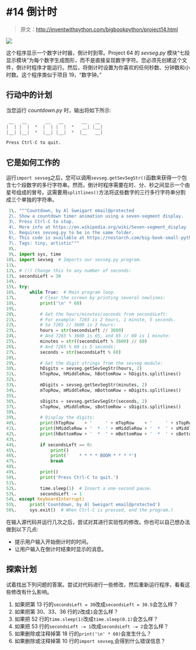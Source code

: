 # #14 倒计时

> 原文：<http://inventwithpython.com/bigbookpython/project14.html>

![](img/9d995d63aaead72cad01120081eb8f75.png)

这个程序显示一个数字计时器，倒计时到零。Project 64 的 *sevseg.py* 模块“七段显示模块”为每个数字生成图形，而不是直接呈现数字字符。您必须先创建这个文件，倒计时程序才能运行。然后，将倒计时设置为你喜欢的任何秒数、分钟数和小时数。这个程序类似于项目 19，“数字钟。”

## 行动中的计划

当您运行 *countdown.py* 时，输出将如下所示:

```py
 __   __       __   __       __   __
|  | |  |  *  |  | |  |  *   __| |__|
|__| |__|  *  |__| |__|  *  |__   __|

Press Ctrl-C to quit.
```

## 它是如何工作的

运行`import sevseg`之后，您可以调用`sevseg.getSevSegStr()`函数来获得一个包含七个段数字的多行字符串。然而，倒计时程序需要在时、分、秒之间显示一个由星号组成的冒号。这需要用`splitlines()`方法将这些数字的三行多行字符串分割成三个单独的字符串。

```py
 1\. """Countdown, by Al Sweigart email@protected
 2\. Show a countdown timer animation using a seven-segment display.
 3\. Press Ctrl-C to stop.
 4\. More info at https://en.wikipedia.org/wiki/Seven-segment_display
 5\. Requires sevseg.py to be in the same folder.
 6\. This code is available at https://nostarch.com/big-book-small-python-programming
 7\. Tags: tiny, artistic"""
 8\. 
 9\. import sys, time
10\. import sevseg  # Imports our sevseg.py program.
11\. 
12\. # (!) Change this to any number of seconds:
13\. secondsLeft = 30
14\. 
15\. try:
16\.     while True:  # Main program loop.
17\.         # Clear the screen by printing several newlines:
18\.         print('\n' * 60)
19\. 
20\.         # Get the hours/minutes/seconds from secondsLeft:
21\.         # For example: 7265 is 2 hours, 1 minute, 5 seconds.
22\.         # So 7265 // 3600 is 2 hours:
23\.         hours = str(secondsLeft // 3600)
24\.         # And 7265 % 3600 is 65, and 65 // 60 is 1 minute:
25\.         minutes = str((secondsLeft % 3600) // 60)
26\.         # And 7265 % 60 is 5 seconds:
27\.         seconds = str(secondsLeft % 60)
28\. 
29\.         # Get the digit strings from the sevseg module:
30\.         hDigits = sevseg.getSevSegStr(hours, 2)
31\.         hTopRow, hMiddleRow, hBottomRow = hDigits.splitlines()
32\. 
33\.         mDigits = sevseg.getSevSegStr(minutes, 2)
34\.         mTopRow, mMiddleRow, mBottomRow = mDigits.splitlines()
35\. 
36\.         sDigits = sevseg.getSevSegStr(seconds, 2)
37\.         sTopRow, sMiddleRow, sBottomRow = sDigits.splitlines()
38\. 
39\.         # Display the digits:
40\.         print(hTopRow    + '     ' + mTopRow    + '     ' + sTopRow)
41\.         print(hMiddleRow + '  *  ' + mMiddleRow + '  *  ' + sMiddleRow)
42\.         print(hBottomRow + '  *  ' + mBottomRow + '  *  ' + sBottomRow)
43\. 
44\.         if secondsLeft == 0:
45\.             print()
46\.             print('    * * * * BOOM * * * *')
47\.             break
48\. 
49\.         print()
50\.         print('Press Ctrl-C to quit.')
51\. 
52\.         time.sleep(1)  # Insert a one-second pause.
53\.         secondsLeft -= 1
54\. except KeyboardInterrupt:
55\.     print('Countdown, by Al Sweigart email@protected')
56\.     sys.exit()  # When Ctrl-C is pressed, end the program.) 
```

在输入源代码并运行几次之后，尝试对其进行实验性的修改。你也可以自己想办法做到以下几点:

*   提示用户输入开始倒计时的时间。
*   让用户输入在倒计时结束时显示的消息。

## 探索计划

试着找出下列问题的答案。尝试对代码进行一些修改，然后重新运行程序，看看这些修改有什么影响。

1.  如果把第 13 行的`secondsLeft = 30`改成`secondsLeft = 30.5`会怎么样？
2.  如果把第 30、33、36 行的`2`改成`1`会怎么样？
3.  如果把 52 行的`time.sleep(1)`改成`time.sleep(0.1)`会怎么样？
4.  如果把 53 行的`secondsLeft -= 1`改成`secondsLeft -= 2`会怎么样？
5.  如果删除或注释掉第 18 行的`print('\n' * 60)`会发生什么？
6.  如果删除或注释掉第 10 行的`import sevseg`,会得到什么错误信息？